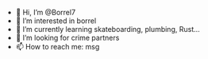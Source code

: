 - 👋 Hi, I’m @Borrel7
- 👀 I’m interested in borrel
- 🌱 I’m currently learning skateboarding, plumbing, Rust... 
- 💞️ I’m looking for crime partners
- 📫 How to reach me: msg

<!---
Borrel7/Borrel7 is a ✨ special ✨ repository because its `README.md` (this file) appears on your GitHub profile.
You can click the Preview link to take a look at your changes.
--->
